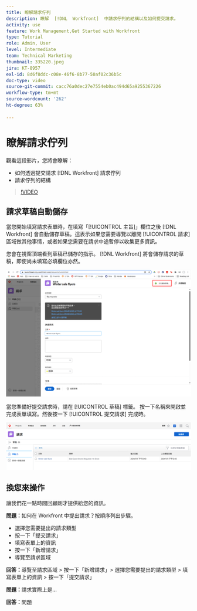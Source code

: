 ```yaml
---
title: 瞭解請求佇列
description: 瞭解  [!DNL  Workfront]  中請求佇列的結構以及如何提交請求。
activity: use
feature: Work Management,Get Started with Workfront
type: Tutorial
role: Admin, User
level: Intermediate
team: Technical Marketing
thumbnail: 335220.jpeg
jira: KT-8957
exl-id: 8d6f8ddc-c08e-46f6-8b77-50af02c36b5c
doc-type: video
source-git-commit: cacc76a0dec27e7554eb0ac494d65a9255367226
workflow-type: tm+mt
source-wordcount: '262'
ht-degree: 63%

---
```


# 瞭解請求佇列

觀看這段影片，您將會瞭解：

* 如何透過提交請求 [!DNL  Workfront] 請求佇列
* 請求佇列的結構

>[!VIDEO](https://video.tv.adobe.com/v/335220/?quality=12&learn=on)

## 請求草稿自動儲存

當您開始填寫請求表單時，在填寫「[!UICONTROL 主旨]」欄位之後 [!DNL Workfront] 會自動儲存草稿。這表示如果您需要導覽以離開 [!UICONTROL 請求] 區域做其他事情，或者如果您需要在請求中途暫停以收集更多資訊。

您會在視窗頂端看到草稿已儲存的指示。 [!DNL Workfront] 將會儲存請求的草稿，即使尚未填寫必填欄位亦然。

![影像顯示建立請求草稿](assets/queue-mgt-make-a-request-draft-1.png)

當您準備好提交請求時，請在 [!UICONTROL 草稿] 標籤。 按一下名稱來開啟並完成表單填寫。然後按一下 [!UICONTROL 提交請求] 完成時。

![影像顯示取回請求草稿](assets/queue-mgt-make-a-request-draft-2.png)

## 換您來操作

讓我們花一點時間回顧剛才提供給您的資訊。

**問題：**&#x200B;如何在 Workfront 中提出請求？按順序列出步驟。

* 選擇您需要提出的請求類型
* 按一下「提交請求」
* 填寫表單上的資訊
* 按一下「新增請求」
* 導覽至請求區域


**回答：**&#x200B;導覽至請求區域 > 按一下「新增請求」> 選擇您需要提出的請求類型 > 填寫表單上的資訊 > 按一下「提交請求」

**問題：**&#x200B;請求實際上是...

**回答：**&#x200B;問題

<!---
You can also access request drafts from the [!UICONTROL Select a Request Type] menu at the top of the window. Select an option from the [!UICONTROL Recent Drafts] section, or start a new request by picking a queue from the [!UICONTROL New Requests] section. Fill everything out like normal, then submit the request.

<!---
image
--->

<!---
Let's take a minute to review the information you were just presented.

How do you make a request in Workfront? List the steps in order.
Choose the request type you need to make
Click Submit request
Fill out the information on the form
Click "New Request"
Navigate to the request area

Answer: Navigate to the request area>Click New Request>Choose the request type you need to make>Fill out the information on the form>Click Submit request

A request is really an......

Answer: Issue
--->
